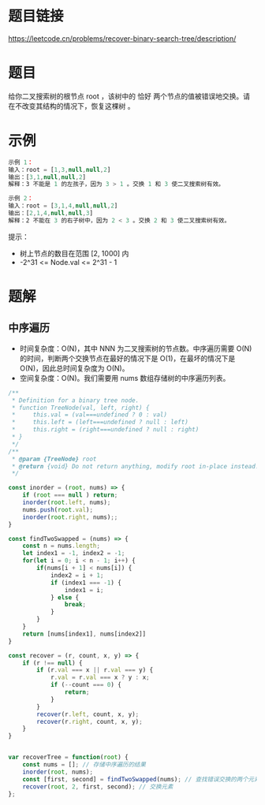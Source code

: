 
# 题目链接

https://leetcode.cn/problems/recover-binary-search-tree/description/

# 题目

给你二叉搜索树的根节点 root ，该树中的 恰好 两个节点的值被错误地交换。请在不改变其结构的情况下，恢复这棵树 。

# 示例

```js
示例 1：
输入：root = [1,3,null,null,2]
输出：[3,1,null,null,2]
解释：3 不能是 1 的左孩子，因为 3 > 1 。交换 1 和 3 使二叉搜索树有效。

示例 2：
输入：root = [3,1,4,null,null,2]
输出：[2,1,4,null,null,3]
解释：2 不能在 3 的右子树中，因为 2 < 3 。交换 2 和 3 使二叉搜索树有效。

```

提示：

- 树上节点的数目在范围 [2, 1000] 内
- -2^31 <= Node.val <= 2^31 - 1

# 题解

## 中序遍历

- 时间复杂度：O(N)，其中 NNN 为二叉搜索树的节点数。中序遍历需要 O(N) 的时间，判断两个交换节点在最好的情况下是 O(1)，在最坏的情况下是 O(N)，因此总时间复杂度为 O(N)。
- 空间复杂度：O(N)。我们需要用 nums 数组存储树的中序遍历列表。

```js
/**
 * Definition for a binary tree node.
 * function TreeNode(val, left, right) {
 *     this.val = (val===undefined ? 0 : val)
 *     this.left = (left===undefined ? null : left)
 *     this.right = (right===undefined ? null : right)
 * }
 */
/**
 * @param {TreeNode} root
 * @return {void} Do not return anything, modify root in-place instead.
 */

const inorder = (root, nums) => {
    if (root === null ) return;
    inorder(root.left, nums);
    nums.push(root.val);
    inorder(root.right, nums);;
}

const findTwoSwapped = (nums) => {
    const n = nums.length;
    let index1 = -1, index2 = -1;
    for(let i = 0; i < n - 1; i++) {
        if(nums[i + 1] < nums[i]) {
            index2 = i + 1;
            if (index1 === -1) {
                index1 = i;
            } else {
                break;
            }
        }
    }
    return [nums[index1], nums[index2]]
}

const recover = (r, count, x, y) => {
    if (r !== null) {
        if (r.val === x || r.val === y) {
            r.val = r.val === x ? y : x;
            if (--count === 0) {
                return;
            }
        }
        recover(r.left, count, x, y);
        recover(r.right, count, x, y);
    }
}


var recoverTree = function(root) {
    const nums = []; // 存储中序遍历的结果
    inorder(root, nums);
    const [first, second] = findTwoSwapped(nums); // 查找错误交换的两个元素
    recover(root, 2, first, second); // 交换元素
};
```

